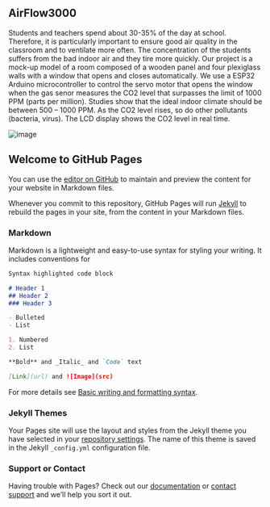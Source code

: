 ## AirFlow3000

Students and teachers spend about 30-35% of the day at school. Therefore, it is particularly important to ensure good air quality in the classroom and to ventilate more often. The concentration of the students suffers from the bad indoor air and they tire more quickly.
Our project is a mock-up model of a room composed of a wooden panel and four plexiglass walls with a window that opens and closes automatically. We use a ESP32 Arduino microcontroller to control the servo motor that opens the window when the gas senor measures the CO2 level that surpasses the limit of 1000 PPM (parts per million). Studies show that the ideal indoor climate should be between 500 – 1000 PPM. As the CO2 level rises, so do other pollutants (bacteria, virus). The LCD display shows the CO2 level in real time.



![image](https://schoolsweek.co.uk/wp-content/uploads/2019/05/Open-window-Co2-feat.jpg)

## Welcome to GitHub Pages

You can use the [editor on GitHub](https://github.com/MrRobot4444/MrRobot4444.github.io/edit/main/README.md) to maintain and preview the content for your website in Markdown files.

Whenever you commit to this repository, GitHub Pages will run [Jekyll](https://jekyllrb.com/) to rebuild the pages in your site, from the content in your Markdown files.

### Markdown

Markdown is a lightweight and easy-to-use syntax for styling your writing. It includes conventions for

```markdown
Syntax highlighted code block

# Header 1
## Header 2
### Header 3

- Bulleted
- List

1. Numbered
2. List

**Bold** and _Italic_ and `Code` text

[Link](url) and ![Image](src)
```

For more details see [Basic writing and formatting syntax](https://docs.github.com/en/github/writing-on-github/getting-started-with-writing-and-formatting-on-github/basic-writing-and-formatting-syntax).

### Jekyll Themes

Your Pages site will use the layout and styles from the Jekyll theme you have selected in your [repository settings](https://github.com/MrRobot4444/MrRobot4444.github.io/settings/pages). The name of this theme is saved in the Jekyll `_config.yml` configuration file.

### Support or Contact

Having trouble with Pages? Check out our [documentation](https://docs.github.com/categories/github-pages-basics/) or [contact support](https://support.github.com/contact) and we’ll help you sort it out.
